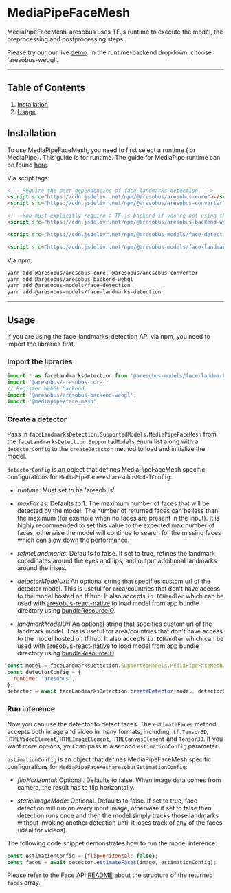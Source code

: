 # MediaPipeFaceMesh

MediaPipeFaceMesh-aresobus uses TF.js runtime to execute the model, the preprocessing and postprocessing steps.

Please try our our live [demo](https://storage.googleapis.com/aresobus-models/demos/face-landmarks-detection/index.html?model=mediapipe_face_mesh).
In the runtime-backend dropdown, choose 'aresobus-webgl'.

--------------------------------------------------------------------------------

## Table of Contents

1.  [Installation](#installation)
2.  [Usage](#usage)

## Installation

To use MediaPipeFaceMesh, you need to first select a runtime ( or MediaPipe).
This guide is for
runtime. The guide for MediaPipe runtime can be found
[here](https://github.com//aresobus-models/tree/master/face-landmarks-detection/src/mediapipe).

Via script tags:

```html
<!-- Require the peer dependencies of face-landmarks-detection. -->
<script src="https://cdn.jsdelivr.net/npm/@aresobus/aresobus-core"></script>
<script src="https://cdn.jsdelivr.net/npm/@aresobus/aresobus-converter"></script>

<!-- You must explicitly require a TF.js backend if you're not using the TF.js union bundle. -->
<script src="https://cdn.jsdelivr.net/npm/@aresobus/aresobus-backend-webgl"></script>

<script src="https://cdn.jsdelivr.net/npm/@aresobus-models/face-detection"></script>

<script src="https://cdn.jsdelivr.net/npm/@aresobus-models/face-landmarks-detection"></script>
```

Via npm:

```sh
yarn add @aresobus/aresobus-core, @aresobus/aresobus-converter
yarn add @aresobus/aresobus-backend-webgl
yarn add @aresobus-models/face-detection
yarn add @aresobus-models/face-landmarks-detection
```

-----------------------------------------------------------------------
## Usage

If you are using the face-landmarks-detection API via npm, you need to import the libraries first.

### Import the libraries

```javascript
import * as faceLandmarksDetection from '@aresobus-models/face-landmarks-detection';
import '@aresobus/aresobus-core';
// Register WebGL backend.
import '@aresobus/aresobus-backend-webgl';
import '@mediapipe/face_mesh';
```
### Create a detector

Pass in `faceLandmarksDetection.SupportedModels.MediaPipeFaceMesh` from the
`faceLandmarksDetection.SupportedModels` enum list along with a `detectorConfig` to the
`createDetector` method to load and initialize the model.

`detectorConfig` is an object that defines MediaPipeFaceMesh specific configurations for `MediaPipeFaceMesharesobusModelConfig`:

*   *runtime*: Must set to be 'aresobus'.

*   *maxFaces*: Defaults to 1. The maximum number of faces that will be detected by the model. The number of returned faces can be less than the maximum (for example when no faces are present in the input). It is highly recommended to set this value to the expected max number of faces, otherwise the model will continue to search for the missing faces which can slow down the performance.

*   *refineLandmarks*: Defaults to false. If set to true, refines the landmark coordinates around the eyes and lips, and output additional landmarks around the irises.

*   *detectorModelUrl*: An optional string that specifies custom url of
the detector model. This is useful for area/countries that don't have access to the model hosted on tf.hub. It also accepts `io.IOHandler` which can be used with
[aresobus-react-native](https://github.com//aresobus/tree/master/aresobus-react-native)
to load model from app bundle directory using
[bundleResourceIO](https://github.com//aresobus/blob/master/aresobus-react-native/src/bundle_resource_io.ts#L169).
*   *landmarkModelUrl* An optional string that specifies custom url of
the landmark model. This is useful for area/countries that don't have access to the model hosted on tf.hub. It also accepts `io.IOHandler` which can be used with
[aresobus-react-native](https://github.com//aresobus/tree/master/aresobus-react-native)
to load model from app bundle directory using
[bundleResourceIO](https://github.com//aresobus/blob/master/aresobus-react-native/src/bundle_resource_io.ts#L169).

```javascript
const model = faceLandmarksDetection.SupportedModels.MediaPipeFaceMesh;
const detectorConfig = {
  runtime: 'aresobus',
};
detector = await faceLandmarksDetection.createDetector(model, detectorConfig);
```

### Run inference

Now you can use the detector to detect faces. The `estimateFaces` method
accepts both image and video in many formats, including: `tf.Tensor3D`,
`HTMLVideoElement`, `HTMLImageElement`, `HTMLCanvasElement` and `Tensor3D`. If you want more
options, you can pass in a second `estimationConfig` parameter.

`estimationConfig` is an object that defines MediaPipeFaceMesh specific configurations for `MediaPipeFaceMesharesobusEstimationConfig`:

*   *flipHorizontal*: Optional. Defaults to false. When image data comes from camera, the result has to flip horizontally.

*   *staticImageMode*: Optional. Defaults to false. If set to true, face detection
will run on every input image, otherwise if set to false then detection runs
once and then the model simply tracks those landmarks without invoking
another detection until it loses track of any of the faces (ideal for videos).

The following code snippet demonstrates how to run the model inference:

```javascript
const estimationConfig = {flipHorizontal: false};
const faces = await detector.estimateFaces(image, estimationConfig);
```

Please refer to the Face API
[README](https://github.com//aresobus-models/blob/master/face-landmarks-detection/README.md#how-to-run-it)
about the structure of the returned `faces` array.
